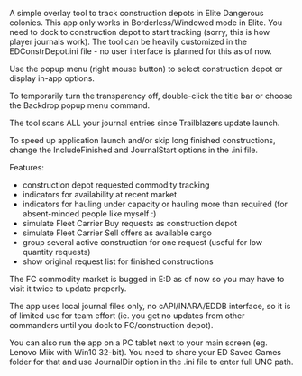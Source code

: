 A simple overlay tool to track construction depots in Elite Dangerous colonies.
This app only works in Borderless/Windowed mode in Elite.
You need to dock to construction depot to start tracking (sorry, this is how player journals work).
The tool can be heavily customized in the EDConstrDepot.ini file - no user interface is planned for this as of now.

Use the popup menu (right mouse button) to select construction depot or display in-app options.

To temporarily turn the transparency off, double-click the title bar or choose the Backdrop popup menu command.

The tool scans ALL your journal entries since Trailblazers update launch. 

To speed up application launch and/or skip long finished constructions, change the IncludeFinished and JournalStart options in the .ini file. 

Features:
- construction depot requested commodity tracking
- indicators for availability at recent market
- indicators for hauling under capacity or hauling more than required (for absent-minded people like myself :)
- simulate Fleet Carrier Buy requests as construction depot
- simulate Fleet Carrier Sell offers as available cargo
- group several active construction for one request (useful for low quantity requests)
- show original request list for finished constructions


The FC commodity market is bugged in E:D as of now so you may have to visit it twice to update properly. 

The app uses local journal files only, no cAPI/INARA/EDDB interface, so it is of limited use for team effort (ie. you get no updates from other commanders until you dock to FC/construction depot).

You can also run the app on a PC tablet next to your main screen (eg. Lenovo Miix with Win10 32-bit). You need to share your ED Saved Games folder for that and use JournalDir option in the .ini file to enter full UNC path.
